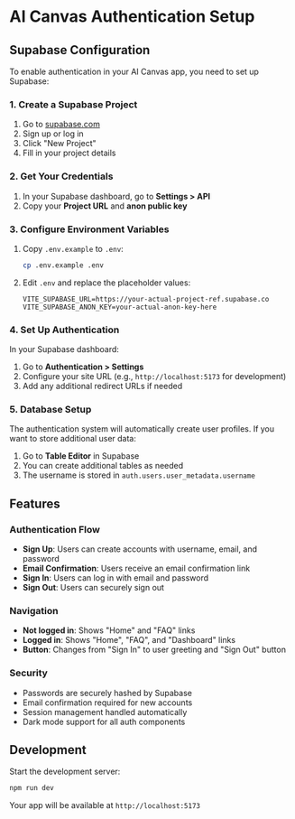 # AI Canvas Authentication Setup

## Supabase Configuration

To enable authentication in your AI Canvas app, you need to set up Supabase:

### 1. Create a Supabase Project
1. Go to [supabase.com](https://supabase.com)
2. Sign up or log in
3. Click "New Project"
4. Fill in your project details

### 2. Get Your Credentials
1. In your Supabase dashboard, go to **Settings > API**
2. Copy your **Project URL** and **anon public key**

### 3. Configure Environment Variables
1. Copy `.env.example` to `.env`:
   ```bash
   cp .env.example .env
   ```

2. Edit `.env` and replace the placeholder values:
   ```
   VITE_SUPABASE_URL=https://your-actual-project-ref.supabase.co
   VITE_SUPABASE_ANON_KEY=your-actual-anon-key-here
   ```

### 4. Set Up Authentication
In your Supabase dashboard:
1. Go to **Authentication > Settings**
2. Configure your site URL (e.g., `http://localhost:5173` for development)
3. Add any additional redirect URLs if needed

### 5. Database Setup
The authentication system will automatically create user profiles. If you want to store additional user data:

1. Go to **Table Editor** in Supabase
2. You can create additional tables as needed
3. The username is stored in `auth.users.user_metadata.username`

## Features

### Authentication Flow
- **Sign Up**: Users can create accounts with username, email, and password
- **Email Confirmation**: Users receive an email confirmation link
- **Sign In**: Users can log in with email and password
- **Sign Out**: Users can securely sign out

### Navigation
- **Not logged in**: Shows "Home" and "FAQ" links
- **Logged in**: Shows "Home", "FAQ", and "Dashboard" links
- **Button**: Changes from "Sign In" to user greeting and "Sign Out" button

### Security
- Passwords are securely hashed by Supabase
- Email confirmation required for new accounts
- Session management handled automatically
- Dark mode support for all auth components

## Development

Start the development server:
```bash
npm run dev
```

Your app will be available at `http://localhost:5173` 